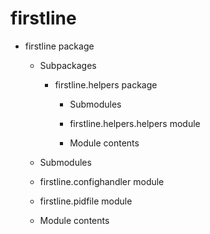 # firstline


* firstline package


    * Subpackages


        * firstline.helpers package


            * Submodules


            * firstline.helpers.helpers module


            * Module contents


    * Submodules


    * firstline.confighandler module


    * firstline.pidfile module


    * Module contents
